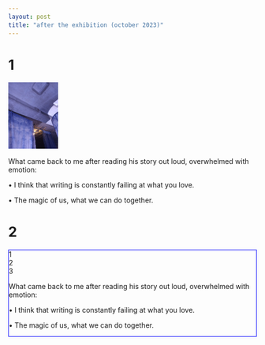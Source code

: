 ```yaml
---
layout: post
title: "after the exhibition (october 2023)"
---
```

<html>
<head>
<style>
section {
  box-sizing: border-box;
  border: 1px solid blue;
  width: 100%;
  float: left;
}

div {
  margin: 5px;
  width: 50px;
  height: 150px;
}

.left {
  float: left;
  background: pink;
}

.right {
  float: right;
  background: cyan;
}
</style>
</head>

<body>

<h1>1</h1>
<img src="/assets/blog_posts/posts/aftertheexhibition.jpeg.jpg" alt="exhibition picture" style='height: 20%; width: 20%; object-fit: contain'> 
<p>What came back to me after reading his story out loud, overwhelmed with emotion:</p>
<p>•	I think that writing is constantly failing at what you love.</p>
<p>•	The magic of us, what we can do together.</p>

<h1>2</h1>
<section>
  <div class="left">1</div>
  <div class="left">2</div>
  <div class="right">3</div>
<p>What came back to me after reading his story out loud, overwhelmed with emotion:</p>
<p>•	I think that writing is constantly failing at what you love.</p>
<p>•	The magic of us, what we can do together.</p>
</section>
</body>
